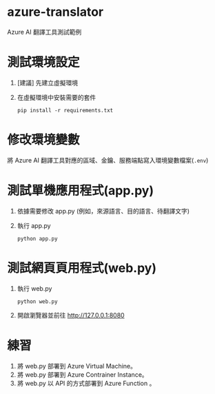 # azure-translator
Azure AI 翻譯工具測試範例

# 測試環境設定
1. [建議] 先建立虛擬環境
2. 在虛擬環境中安裝需要的套件

   `pip install -r requirements.txt`

# 修改環境變數
將 Azure AI 翻譯工具對應的區域、金鑰、服務端點寫入環境變數檔案(`.env`)

# 測試單機應用程式(app.py)
1. 依據需要修改 app.py (例如，來源語言、目的語言、待翻譯文字)
2. 執行 app.py

   `python app.py`

# 測試網頁頁用程式(web.py)
1. 執行 web.py

   `python web.py`
2. 開啟瀏覽器並前往 http://127.0.0.1:8080

# 練習
1. 將 web.py 部署到 Azure Virtual Machine。
2. 將 web.py 部署到 Azure Contrainer Instance。
3. 將 web.py 以 API 的方式部署到 Azure Function 。